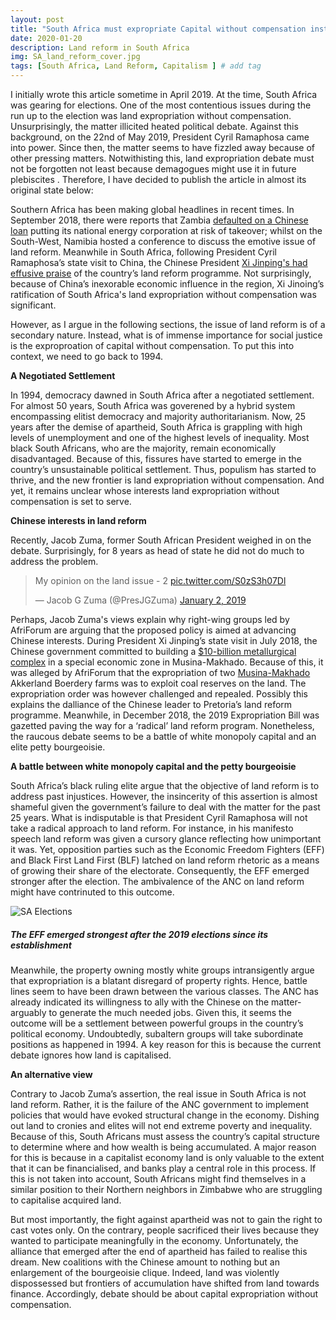 ```yaml
---
layout: post
title: "South Africa must expropriate Capital without compensation instead of Land"
date: 2020-01-20
description: Land reform in South Africa
img: SA_land_reform_cover.jpg
tags: [South Africa, Land Reform, Capitalism ] # add tag
---
```

I initially wrote this article sometime in April 2019. At the time, South Africa was gearing for elections. One of the most contentious issues during the run up to the election was land expropriation without compensation. Unsurprisingly, the matter illicited heated political debate. Against this background, on the 22nd of May 2019, President Cyril Ramaphosa came into power. Since then, the matter seems to have fizzled away because of other pressing matters. Notwithisting this, land expropriation debate must not be forgotten not least because demagogues might use it in future plebiscites . Therefore, I have decided to publish the article in almost its original state below:

Southern Africa has been making global headlines in recent times. In September 2018, there were reports that Zambia [defaulted on a Chinese loan](https://qz.com/africa/1391111/zambia-china-debt-crisis-tests-china-in-africa-relationship/) putting its national energy corporation at risk of takeover; whilst on the South-West, Namibia hosted a conference to discuss the emotive issue of land reform. Meanwhile in South Africa, following President Cyril Ramaphosa’s state visit to China, the Chinese President [Xi Jinping's had effusive praise](https://ewn.co.za/2018/09/03/china-s-xi-jinping-gives-sa-land-reform-thumbs-up) of the country’s land reform programme. Not surprisingly, because of China’s inexorable economic influence in the region, Xi Jinoing’s ratification of South Africa's land expropriation without compensation was significant. 

However, as I argue in the following sections, the issue of land reform is of a secondary nature. Instead, what is of immense importance for social justice is the exproproation of capital without compensation. To put this into context, we need to go back to 1994.

**A Negotiated Settlement**

In 1994, democracy dawned in South Africa after a negotiated settlement. For almost 50 years, South Africa was goverened by a hybrid system encompassing elitist democracy and majority authoritarianism. Now, 25 years after the demise of apartheid, South Africa is grappling with high levels of unemployment and one of the highest levels of inequality. Most black South Africans, who are the majority, remain economically disadvantaged. Because of this,  fissures have started to emerge in the country’s unsustainable political settlement. Thus, populism has started to thrive, and the new frontier is land expropriation without compensation. And yet, it remains unclear whose interests land expropriation without compensation is set to serve. 

**Chinese interests in land reform**

Recently, Jacob Zuma, former South African President weighed in on the debate. Surprisingly, for 8 years as head of state he did not do much to address the problem.

<blockquote class="twitter-tweet"><p lang="en" dir="ltr">My opinion on the land issue - 2 <a href="https://t.co/S0zS3h07Dl">pic.twitter.com/S0zS3h07Dl</a></p>&mdash; Jacob G Zuma (@PresJGZuma) <a href="https://twitter.com/PresJGZuma/status/1080390588363689985?ref_src=twsrc%5Etfw">January 2, 2019</a></blockquote> <script async src="https://platform.twitter.com/widgets.js" charset="utf-8"></script>

Perhaps, Jacob Zuma's views explain why right-wing groups led by AfriForum are arguing that the proposed policy is aimed at advancing Chinese interests. During President Xi Jinping’s state visit in July 2018, the Chinese government committed to building a [$10-billion metallurgical complex](https://www.reuters.com/article/us-safrica-brics-china/chinese-investors-plan-10-billion-metallurgical-complex-in-south-africa-idUSKBN1KH1E8) in a special economic zone in Musina-Makhado. Because of this, it was alleged by AfriForum that the expropriation of two [Musina-Makhado](https://www.timeslive.co.za/politics/2018-09-03-ramaphosa-strikes-deals-in-china-to-bring-jobs-factories-to-musina-makhado-corridor/) Akkerland Boerdery farms was to exploit coal reserves on the land. The expropriation order was however challenged and repealed.  Possibly this explains the dalliance of the Chinese leader to Pretoria’s land reform programme. Meanwhile, in December 2018, the 2019 Expropriation Bill was gazetted paving the way for a ‘radical’ land reform program. Nonetheless, the raucous debate seems to be a battle of white monopoly capital and an elite petty bourgeoisie. 

**A battle between white monopoly capital and the petty bourgeoisie**

South Africa’s black ruling elite argue that the objective of land reform is to address past injustices. However, the insincerity of this assertion is almost shameful given the government’s failure to deal with the matter for the past 25 years. What is indisputable is that President Cyril Ramaphosa will not take a radical approach to land reform. For instance, in his manifesto speech land reform was given a cursory glance reflecting how unimportant it was.  Yet, opposition parties such as the Economic Freedom Fighters (EFF) and Black First Land First (BLF) latched on land reform rhetoric as a means of growing their share of the electorate. Consequently, the EFF emerged stronger after the election. The ambivalence of the ANC on land reform might have contrinuted to this outcome.

![SA Elections]({{site.baseurl}}/assets/img/2019-South-Africa-Election-Results-Seats.png)
##### The EFF emerged strongest after the 2019 elections since its establishment

Meanwhile, the property owning mostly white groups intransigently argue that expropriation is a blatant disregard of property rights. Hence, battle lines seem to have been drawn between the various classes. The ANC has already indicated its willingness to ally with the Chinese on the matter-arguably to generate the much needed jobs. Given this, it seems the outcome will be a settlement between powerful groups in the country’s political economy. Undoubtedly, subaltern groups will take subordinate positions as happened in 1994. A key reason for this is because the current debate ignores how land is capitalised.

**An alternative view**

Contrary to Jacob Zuma’s assertion, the real issue in South Africa is not land reform. Rather, it is the failure of the ANC government to implement policies that would have evoked structural change in the economy. Dishing out land to cronies and elites will not end extreme poverty and inequality. Because of this, South Africans must assess the country’s capital structure to determine where and how wealth is being accumulated. A major reason for this is because in a capitalist economy land is only valuable to the extent that it can be financialised, and banks play a central role in this process. If this is not taken into account, South Africans might find themselves in a similar position to their Northern neighbors in Zimbabwe who are struggling to capitalise acquired land.

But most importantly, the fight against apartheid was not to gain the right to cast votes only. On the contrary, people sacrificed their lives because they wanted  to participate meaningfully in the economy. Unfortunately, the alliance that emerged after the end of apartheid has failed to realise this dream. New coalitions with the Chinese amount to nothing but an  enlargement of the bourgeoisie clique. Indeed, land was violently dispossessed but frontiers of accumulation have shifted from land towards finance.  Accordingly, debate should be about capital expropriation without compensation.


[jekyll-docs]: https://jekyllrb.com/docs/home
[jekyll-gh]:   https://github.com/jekyll/jekyll
[jekyll-talk]: https://talk.jekyllrb.com/
